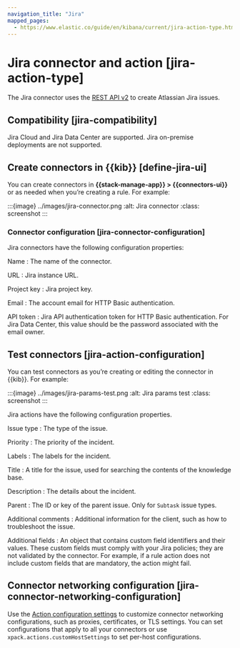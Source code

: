 ```yaml
---
navigation_title: "Jira"
mapped_pages:
  - https://www.elastic.co/guide/en/kibana/current/jira-action-type.html
---
```


# Jira connector and action [jira-action-type]


The Jira connector uses the [REST API v2](https://developer.atlassian.com/cloud/jira/platform/rest/v2/) to create Atlassian Jira issues.


## Compatibility [jira-compatibility]

Jira Cloud and Jira Data Center are supported. Jira on-premise deployments are not supported.


## Create connectors in {{kib}} [define-jira-ui]

You can create connectors in **{{stack-manage-app}} > {{connectors-ui}}** or as needed when you’re creating a rule. For example:

:::{image} ../images/jira-connector.png
:alt: Jira connector
:class: screenshot
:::


### Connector configuration [jira-connector-configuration]

Jira connectors have the following configuration properties:

Name
:   The name of the connector.

URL
:   Jira instance URL.

Project key
:   Jira project key.

Email
:   The account email for HTTP Basic authentication.

API token
:   Jira API authentication token for HTTP Basic authentication. For Jira Data Center, this value should be the password associated with the email owner.


## Test connectors [jira-action-configuration]

You can test connectors as you’re creating or editing the connector in {{kib}}. For example:

:::{image} ../images/jira-params-test.png
:alt: Jira params test
:class: screenshot
:::

Jira actions have the following configuration properties.

Issue type
:   The type of the issue.

Priority
:   The priority of the incident.

Labels
:   The labels for the incident.

Title
:   A title for the issue, used for searching the contents of the knowledge base.

Description
:   The details about the incident.

Parent
:   The ID or key of the parent issue. Only for `Subtask` issue types.

Additional comments
:   Additional information for the client, such as how to troubleshoot the issue.

Additional fields
:   An object that contains custom field identifiers and their values. These custom fields must comply with your Jira policies; they are not validated by the connector. For example, if a rule action does not include custom fields that are mandatory, the action might fail.


## Connector networking configuration [jira-connector-networking-configuration]

Use the [Action configuration settings](/reference/configuration-reference/alerting-settings.md#action-settings) to customize connector networking configurations, such as proxies, certificates, or TLS settings. You can set configurations that apply to all your connectors or use `xpack.actions.customHostSettings` to set per-host configurations.

